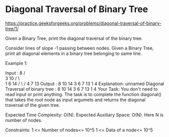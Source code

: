 # Diagonal Traversal of Binary Tree


https://practice.geeksforgeeks.org/problems/diagonal-traversal-of-binary-tree/1/


Given a Binary Tree, print the diagonal traversal of the binary tree.

Consider lines of slope -1 passing between nodes. Given a Binary Tree, print all diagonal elements in a binary tree belonging to same line.

Example 1:

Input :
            8
         /     \
        3      10
      /   \      \
     1     6     14
         /   \   /
        4     7 13
Output : 8 10 14 3 6 7 13 1 4
Explanation:
unnamed
Diagonal Traversal of binary tree : 
 8 10 14 3 6 7 13 1 4
Your Task:
You don't need to read input or print anything. The task is to complete the function diagonal() that takes the root node as input argumets and returns the diagonal traversal of the given tree.

Expected Time Complexity: O(N).
Expected Auxiliary Space: O(N).
Here N is number of nodes.

Constraints:
1 <= Number of nodes<= 10^5
1 <= Data of a node<= 10^5
 

